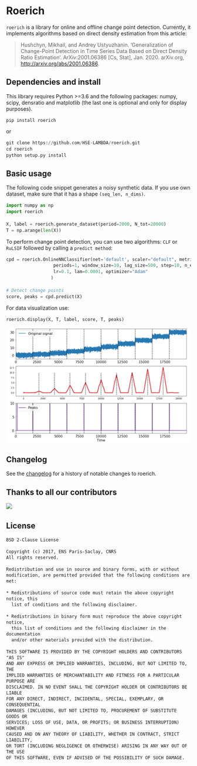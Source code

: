 # Roerich

`roerich` is a library for online and offline change point detection. Currently, it implements 
algorithms based on direct density estimation from this article:

> Hushchyn, Mikhail, and Andrey Ustyuzhanin. ‘Generalization of Change-Point Detection in Time Series Data Based on Direct Density Ratio Estimation’. ArXiv:2001.06386 [Cs, Stat], Jan. 2020. arXiv.org, http://arxiv.org/abs/2001.06386.

## Dependencies and install
This library requires Python >=3.6 and the following packages: numpy, scipy, densratio and matplotlib (the last one is optional and only for display purposes).

```
pip install roerich
```
or 
```python
git clone https://github.com/HSE-LAMBDA/roerich.git
cd roerich
python setup.py install 
```

## Basic usage 

The following code snippet generates a noisy synthetic data. If you use own dataset, make
sure that it has a shape `(seq_len, n_dims)`.
```python
import numpy as np
import roerich
 
X, label = roerich.generate_dataset(period=2000, N_tot=20000)
T = np.arange(len(X))
```

To perform change point detection, you can use two algorithms: `CLF` or `RuLSIF`
followed by calling a `predict method`: 

```python
cpd = roerich.OnlineNNClassifier(net='default', scaler="default", metric="KL_sym",
                  periods=1, window_size=10, lag_size=500, step=10, n_epochs=10,
                  lr=0.1, lam=0.0001, optimizer="Adam"
                 )

# Detect change points
score, peaks = cpd.predict(X)
```

For data visualization use: 
```python
roerich.display(X, T, label, score, T, peaks)
```
![](images/demo.png)

## Changelog

See the [changelog](https://github.com/HSE-LAMBDA/roerich/blob/master/CHANGELOG.md) for a history of notable changes to roerich.

## Thanks to all our contributors

<a href="https://github.com/HSE-LAMBDA/roerich/graphs/contributors">
  <img src="https://contributors-img.web.app/image?repo=HSE-LAMBDA/roerich" />
</a>

## License

```
BSD 2-Clause License

Copyright (c) 2017, ENS Paris-Saclay, CNRS
All rights reserved.

Redistribution and use in source and binary forms, with or without
modification, are permitted provided that the following conditions are met:

* Redistributions of source code must retain the above copyright notice, this
  list of conditions and the following disclaimer.

* Redistributions in binary form must reproduce the above copyright notice,
  this list of conditions and the following disclaimer in the documentation
  and/or other materials provided with the distribution.

THIS SOFTWARE IS PROVIDED BY THE COPYRIGHT HOLDERS AND CONTRIBUTORS "AS IS"
AND ANY EXPRESS OR IMPLIED WARRANTIES, INCLUDING, BUT NOT LIMITED TO, THE
IMPLIED WARRANTIES OF MERCHANTABILITY AND FITNESS FOR A PARTICULAR PURPOSE ARE
DISCLAIMED. IN NO EVENT SHALL THE COPYRIGHT HOLDER OR CONTRIBUTORS BE LIABLE
FOR ANY DIRECT, INDIRECT, INCIDENTAL, SPECIAL, EXEMPLARY, OR CONSEQUENTIAL
DAMAGES (INCLUDING, BUT NOT LIMITED TO, PROCUREMENT OF SUBSTITUTE GOODS OR
SERVICES; LOSS OF USE, DATA, OR PROFITS; OR BUSINESS INTERRUPTION) HOWEVER
CAUSED AND ON ANY THEORY OF LIABILITY, WHETHER IN CONTRACT, STRICT LIABILITY,
OR TORT (INCLUDING NEGLIGENCE OR OTHERWISE) ARISING IN ANY WAY OUT OF THE USE
OF THIS SOFTWARE, EVEN IF ADVISED OF THE POSSIBILITY OF SUCH DAMAGE.
```